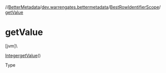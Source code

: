 //[BetterMetadata](../../../index.md)/[dev.warrengates.bettermetadata](../index.md)/[BestRowIdentifierScope](index.md)/[getValue](get-value.md)

# getValue

[jvm]\

[Integer](https://docs.oracle.com/javase/8/docs/api/java/lang/Integer.html)[getValue](get-value.md)()

Type
